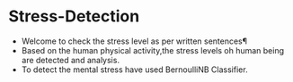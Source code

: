 
# Stress-Detection

* Welcome to check the stress level as per written sentences¶
* Based on the human physical activity,the stress levels oh human being are detected and analysis.
* To detect the mental stress have used BernoulliNB Classifier.
